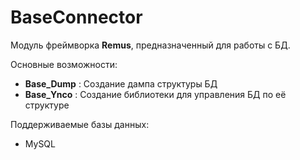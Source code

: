 # BaseConnector
Модуль фреймворка **Remus**, предназначенный для работы с БД.

Основные возможности:

- **Base_Dump** : Создание дампа структуры БД
- **Base_Ynco** : Создание библиотеки для управления БД по её структуре

Поддерживаемые базы данных:

- MySQL

